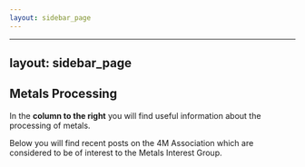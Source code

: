 ```yaml
---
layout: sidebar_page
---
```


---
layout: sidebar_page
---

## Metals Processing

<!--break-->
In the **column to the right** you will find useful information about the processing of metals.  
  
Below you will find recent posts on the 4M Association which are considered to be of interest to the Metals Interest Group.